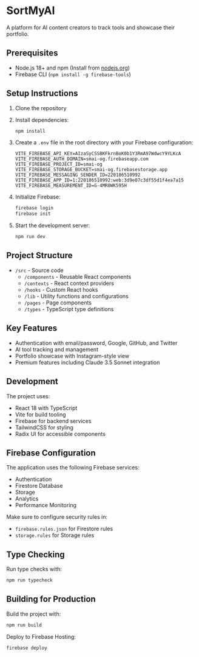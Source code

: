 # SortMyAI

A platform for AI content creators to track tools and showcase their portfolio.

## Prerequisites

- Node.js 18+ and npm (Install from [nodejs.org](https://nodejs.org))
- Firebase CLI (`npm install -g firebase-tools`)

## Setup Instructions

1. Clone the repository
2. Install dependencies:
   ```bash
   npm install
   ```

3. Create a `.env` file in the root directory with your Firebase configuration:
   ```
   VITE_FIREBASE_API_KEY=AIzaSyCSSBKFkrnBoK0b1Y3RmA97WdwcY9YLKcA
   VITE_FIREBASE_AUTH_DOMAIN=smai-og.firebaseapp.com
   VITE_FIREBASE_PROJECT_ID=smai-og
   VITE_FIREBASE_STORAGE_BUCKET=smai-og.firebasestorage.app
   VITE_FIREBASE_MESSAGING_SENDER_ID=220186510992
   VITE_FIREBASE_APP_ID=1:220186510992:web:3d9e07c3df55d1f4ea7a15
   VITE_FIREBASE_MEASUREMENT_ID=G-4MR0WK595H
   ```

4. Initialize Firebase:
   ```bash
   firebase login
   firebase init
   ```

5. Start the development server:
   ```bash
   npm run dev
   ```

## Project Structure

- `/src` - Source code
  - `/components` - Reusable React components
  - `/contexts` - React context providers
  - `/hooks` - Custom React hooks
  - `/lib` - Utility functions and configurations
  - `/pages` - Page components
  - `/types` - TypeScript type definitions

## Key Features

- Authentication with email/password, Google, GitHub, and Twitter
- AI tool tracking and management
- Portfolio showcase with Instagram-style view
- Premium features including Claude 3.5 Sonnet integration

## Development

The project uses:
- React 18 with TypeScript
- Vite for build tooling
- Firebase for backend services
- TailwindCSS for styling
- Radix UI for accessible components

## Firebase Configuration

The application uses the following Firebase services:
- Authentication
- Firestore Database
- Storage
- Analytics
- Performance Monitoring

Make sure to configure security rules in:
- `firebase.rules.json` for Firestore rules
- `storage.rules` for Storage rules

## Type Checking

Run type checks with:
```bash
npm run typecheck
```

## Building for Production

Build the project with:
```bash
npm run build
```

Deploy to Firebase Hosting:
```bash
firebase deploy
```
